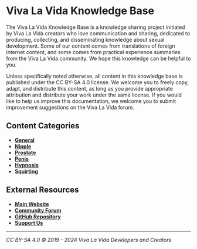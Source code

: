 # Viva La Vida Knowledge Base

The Viva La Vida Knowledge Base is a knowledge sharing project initiated by Viva La Vida creators who love communication and sharing, dedicated to producing, collecting, and disseminating knowledge about sexual development. Some of our content comes from translations of foreign internet content, and some comes from practical experience summaries from the Viva La Vida community. We hope this knowledge can be helpful to you.

Unless specifically noted otherwise, all content in this knowledge base is published under the CC BY-SA 4.0 license. We welcome you to freely copy, adapt, and distribute this content, as long as you provide appropriate attribution and distribute your work under the same license. If you would like to help us improve this documentation, we welcome you to submit improvement suggestions on the Viva La Vida forum.

## Content Categories

- **[General](general/theory)**
- **[Nipple](specialized/nipple)**
- **[Prostate](advanced/prostate/introduction)**
- **[Penis](specialized/penis)**
- **[Hypnosis](hypnosis/introduction)**
- **[Squirting](specialized/squirting)**

## External Resources

- **[Main Website](https://viva-la-vita.org)**
- **[Community Forum](https://bbs.viva-la-vita.org)**
- **[GitHub Repository](https://github.com/viva-la-vita)**
- **[Support Us](https://afdian.net/@vivalavita)**

---

*CC BY-SA 4.0 © 2019 - 2024 Viva La Vida Developers and Creators*